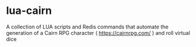 # lua-cairn
A collection of LUA scripts and Redis commands that automate the generation of a Cairn RPG character ( https://cairnrpg.com/ )  and roll virtual dice
